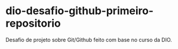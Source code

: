 # dio-desafio-github-primeiro-repositorio
Desafio de projeto sobre Git/Github feito com base no curso da DIO.
